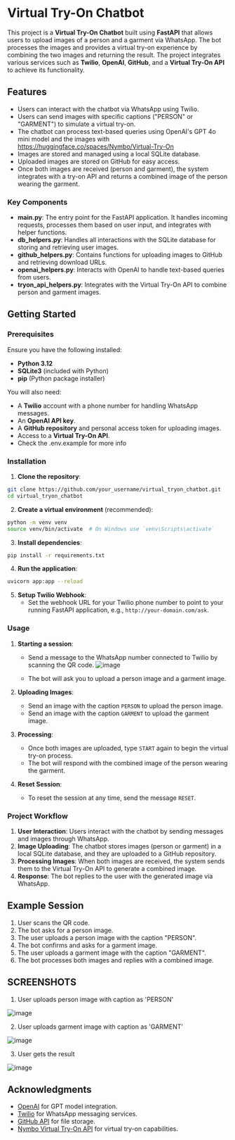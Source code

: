 # Virtual Try-On Chatbot

This project is a **Virtual Try-On Chatbot** built using **FastAPI** that allows users to upload images of a person and a garment via WhatsApp. The bot processes the images and provides a virtual try-on experience by combining the two images and returning the result. The project integrates various services such as **Twilio**, **OpenAI**, **GitHub**, and a **Virtual Try-On API** to achieve its functionality.

## Features

- Users can interact with the chatbot via WhatsApp using Twilio.
- Users can send images with specific captions ("PERSON" or "GARMENT") to simulate a virtual try-on.
- The chatbot can process text-based queries using OpenAI's GPT 4o mini model and the images with https://huggingface.co/spaces/Nymbo/Virtual-Try-On
- Images are stored and managed using a local SQLite database.
- Uploaded images are stored on GitHub for easy access.
- Once both images are received (person and garment), the system integrates with a try-on API and returns a combined image of the person wearing the garment.

### Key Components

- **main.py**: The entry point for the FastAPI application. It handles incoming requests, processes them based on user input, and integrates with helper functions.
- **db_helpers.py**: Handles all interactions with the SQLite database for storing and retrieving user images.
- **github_helpers.py**: Contains functions for uploading images to GitHub and retrieving download URLs.
- **openai_helpers.py**: Interacts with OpenAI to handle text-based queries from users.
- **tryon_api_helpers.py**: Integrates with the Virtual Try-On API to combine person and garment images.

## Getting Started

### Prerequisites

Ensure you have the following installed:

- **Python 3.12**
- **SQLite3** (included with Python)
- **pip** (Python package installer)

You will also need:

- A **Twilio** account with a phone number for handling WhatsApp messages.
- An **OpenAI API key**.
- A **GitHub repository** and personal access token for uploading images.
- Access to a **Virtual Try-On API**.
- Check the .env.example for more info 

### Installation

1. **Clone the repository**:

```bash
git clone https://github.com/your_username/virtual_tryon_chatbot.git
cd virtual_tryon_chatbot
```

2. **Create a virtual environment** (recommended):

```bash
python -m venv venv
source venv/bin/activate  # On Windows use `venv\Scripts\activate`
```

3. **Install dependencies**:

```bash
pip install -r requirements.txt
```

4. **Run the application**:

```bash
uvicorn app:app --reload
```

5. **Setup Twilio Webhook**:
   - Set the webhook URL for your Twilio phone number to point to your running FastAPI application, e.g., `http://your-domain.com/ask`.

### Usage

1. **Starting a session**:
   - Send a message to the WhatsApp number connected to Twilio by scanning the QR code.
     ![image](https://github.com/user-attachments/assets/d23e3957-1bbd-494f-b6cf-14aae3cb2c07)

   - The bot will ask you to upload a person image and a garment image.

2. **Uploading Images**:
   - Send an image with the caption `PERSON` to upload the person image.
   - Send an image with the caption `GARMENT` to upload the garment image.

3. **Processing**:
   - Once both images are uploaded, type `START` again to begin the virtual try-on process.
   - The bot will respond with the combined image of the person wearing the garment.

4. **Reset Session**:
   - To reset the session at any time, send the message `RESET`.

### Project Workflow

1. **User Interaction**: Users interact with the chatbot by sending messages and images through WhatsApp.
2. **Image Uploading**: The chatbot stores images (person or garment) in a local SQLite database, and they are uploaded to a GitHub repository.
3. **Processing Images**: When both images are received, the system sends them to the Virtual Try-On API to generate a combined image.
4. **Response**: The bot replies to the user with the generated image via WhatsApp.

## Example Session

1. User scans the QR code.
2. The bot asks for a person image.
3. The user uploads a person image with the caption "PERSON".
4. The bot confirms and asks for a garment image.
5. The user uploads a garment image with the caption "GARMENT".
6. The bot processes both images and replies with a combined image.

## SCREENSHOTS

1. User uploads person image with caption as 'PERSON'

![image](https://github.com/user-attachments/assets/8b4fbc19-cf60-4405-91b7-23e7344e5399)

2. User uploads garment image with caption as 'GARMENT'

![image](https://github.com/user-attachments/assets/b1f56095-fb70-4abf-ace0-f2b8e2dc7600)

3. User gets the result

![image](https://github.com/user-attachments/assets/b3375e68-8182-42e7-aab7-a71ce8e3604c)




## Acknowledgments

- [OpenAI](https://openai.com/) for GPT model integration.
- [Twilio](https://www.twilio.com/) for WhatsApp messaging services.
- [GitHub API](https://docs.github.com/en/rest) for file storage.
- [Nymbo Virtual Try-On API](https://nymbo.tryonapi.com/) for virtual try-on capabilities.


